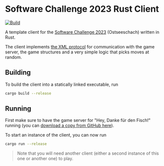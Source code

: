 # Software Challenge 2023 Rust Client

[![Build](https://github.com/fwcd/socha-client-rust-2023/actions/workflows/build.yml/badge.svg)](https://github.com/fwcd/socha-client-rust-2023/actions/workflows/build.yml)

A template client for the [Software Challenge 2023](https://www.software-challenge.de) (Ostseeschach) written in Rust.

The client implements [the XML protocol](https://docs.software-challenge.de/spiele/ostseeschach/xml-dokumentation.html) for communication with the game server, the game structures and a very simple logic that picks moves at random.

## Building

To build the client into a statically linked executable, run

```bash
cargo build --release
```

## Running

First make sure to have the game server for "Hey, Danke für den Fisch!" running (you can [download a copy from GitHub here](https://github.com/software-challenge/backend/releases/tag/23.0.1)).

To start an instance of the client, you can now run

```bash
cargo run --release
```

> Note that you will need another client (either a second instance of this one or another one) to play.
